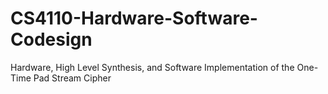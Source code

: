 # CS4110-Hardware-Software-Codesign
Hardware, High Level Synthesis, and Software Implementation of the One-Time Pad Stream Cipher
